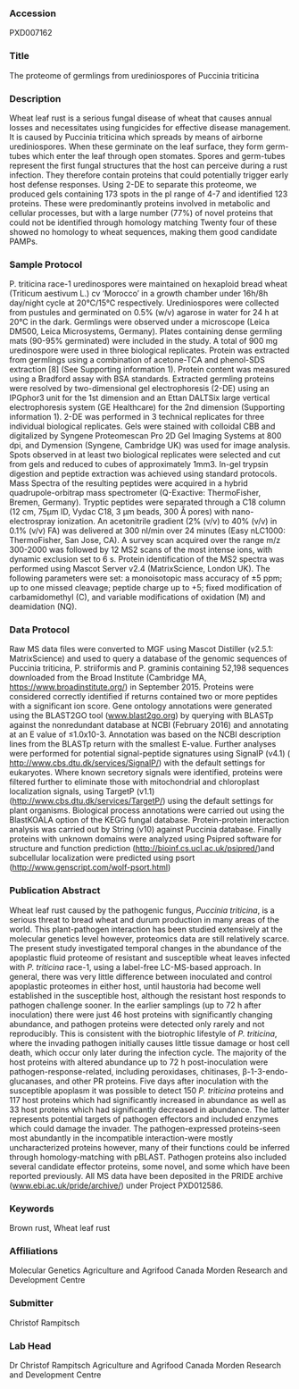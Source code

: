 ### Accession
PXD007162

### Title
The proteome of germlings from urediniospores of Puccinia triticina

### Description
Wheat leaf rust is a serious fungal disease of wheat that causes annual losses and necessitates using fungicides for effective disease management.  It is caused by Puccinia triticina which spreads by means of airborne urediniospores.  When these germinate on the leaf surface, they form germ-tubes which enter the leaf through open stomates.  Spores and germ-tubes represent the first fungal structures that the host can perceive during a rust infection.  They therefore contain proteins that could potentially trigger early host defense responses.  Using 2-DE to separate this proteome, we produced gels containing 173 spots in the pI range of 4-7 and identified 123 proteins.  These were predominantly proteins involved in metabolic and cellular processes, but with a large number (77%) of novel proteins that could not be identified through homology matching  Twenty four of these showed no homology to wheat sequences, making them good candidate PAMPs.

### Sample Protocol
P. triticina race-1 uredinospores were maintained on hexaploid bread wheat (Triticum aestivum L.) cv ‘Morocco’ in a growth chamber under 16h/8h day/night cycle at 20℃/15℃ respectively.  Urediniospores were collected from pustules and germinated on 0.5% (w/v) agarose in water for 24 h at 20℃ in the dark.  Germlings were observed under a microscope (Leica DM500, Leica Microsystems, Germany).  Plates containing dense germling mats (90-95% germinated) were included in the study.  A total of 900 mg uredinospore were used in three biological replicates.  Protein was extracted from germlings using a combination of acetone-TCA and phenol-SDS extraction [8] (See Supporting information 1).  Protein content was measured using a Bradford assay with BSA standards. Extracted germling proteins were resolved by two-dimensional gel electrophoresis (2-DE) using an IPGphor3 unit for the  1st dimension and an Ettan DALTSix large vertical electrophoresis system  (GE Healthcare)  for the 2nd dimension (Supporting information 1).  2-DE was performed in 3 technical replicates for three individual biological replicates.  Gels were stained with colloidal CBB and digitalized by Syngene Proteomescan Pro 2D Gel Imaging Systems at 800 dpi, and Dymension (Syngene, Cambridge UK) was used for image analysis.  Spots observed in at least two biological replicates were selected and cut from gels and reduced to cubes of approximately 1mm3.  In-gel trypsin digestion and peptide extraction was achieved using standard protocols.   Mass Spectra of the resulting peptides were acquired in a hybrid quadrupole-orbitrap mass spectrometer (Q-Exactive: ThermoFisher, Bremen, Germany).  Tryptic peptides were separated through a C18 column (12 cm, 75µm ID, Vydac C18, 3 µm beads, 300 Å pores) with nano-electrospray ionization.  An acetonitrile gradient (2% (v/v) to 40% (v/v) in 0.1% (v/v) FA) was delivered at 300 nl/min over 24 minutes (Easy nLC1000: ThermoFisher, San Jose, CA).  A survey scan acquired over the range m/z 300-2000 was followed by 12 MS2 scans of the most intense ions, with dynamic exclusion set to 6 s.  Protein identification of the MS2 spectra was performed using Mascot Server v2.4 (MatrixScience, London UK).  The following parameters were set: a monoisotopic mass accuracy of ±5 ppm; up to one missed cleavage; peptide charge up to +5; fixed modification of carbamidomethyl (C), and variable modifications of oxidation (M) and deamidation (NQ).

### Data Protocol
Raw MS data files were converted to MGF using Mascot Distiller (v2.5.1: MatrixScience) and used to query a database of the genomic sequences of Puccinia triticina, P. striiformis and P. graminis containing 52,198 sequences downloaded from the Broad Institute (Cambridge MA, https://www.broadinstitute.org/) in September 2015.  Proteins were considered correctly identified if returns contained two or more peptides with a significant ion score.  Gene ontology annotations were generated using the BLAST2GO tool (www.blast2go.org) by querying with BLASTp against the nonredundant database at NCBI (February 2016) and annotating at an E value of ≤1.0x10-3.  Annotation was based on the NCBI description lines from the BLASTp return with the smallest E-value. Further analyses were performed for potential signal-peptide signatures using SignalP (v4.1) ( http://www.cbs.dtu.dk/services/SignalP/) with the default settings for eukaryotes.  Where known secretory signals were identified, proteins were filtered further to eliminate those with mitochondrial and chloroplast localization signals, using TargetP (v1.1) (http://www.cbs.dtu.dk/services/TargetP/) using the default settings for plant organisms.  Biological process annotations were carried out using the BlastKOALA option of the KEGG fungal database.  Protein-protein interaction analysis was carried out by String (v10) against Puccinia database.  Finally proteins with unknown domains were analyzed using Psipred software for structure and function prediction (http://bioinf.cs.ucl.ac.uk/psipred/)and subcellular localization were predicted using psort (http://www.genscript.com/wolf-psort.html)

### Publication Abstract
Wheat leaf rust caused by the pathogenic fungus, <i>Puccinia triticina</i>, is a serious threat to bread wheat and durum production in many areas of the world. This plant-pathogen interaction has been studied extensively at the molecular genetics level however, proteomics data are still relatively scarce. The present study investigated temporal changes in the abundance of the apoplastic fluid proteome of resistant and susceptible wheat leaves infected with <i>P. triticina</i> race-1, using a label-free LC-MS-based approach. In general, there was very little difference between inoculated and control apoplastic proteomes in either host, until haustoria had become well established in the susceptible host, although the resistant host responds to pathogen challenge sooner. In the earlier samplings (up to 72 h after inoculation) there were just 46 host proteins with significantly changing abundance, and pathogen proteins were detected only rarely and not reproducibly. This is consistent with the biotrophic lifestyle of <i>P. triticina</i>, where the invading pathogen initially causes little tissue damage or host cell death, which occur only later during the infection cycle. The majority of the host proteins with altered abundance up to 72 h post-inoculation were pathogen-response-related, including peroxidases, chitinases, &#x3b2;-1-3-endo-glucanases, and other PR proteins. Five days after inoculation with the susceptible apoplasm it was possible to detect 150 <i>P. triticina</i> proteins and 117 host proteins which had significantly increased in abundance as well as 33 host proteins which had significantly decreased in abundance. The latter represents potential targets of pathogen effectors and included enzymes which could damage the invader. The pathogen-expressed proteins-seen most abundantly in the incompatible interaction-were mostly uncharacterized proteins however, many of their functions could be inferred through homology-matching with pBLAST. Pathogen proteins also included several candidate effector proteins, some novel, and some which have been reported previously. All MS data have been deposited in the PRIDE archive (www.ebi.ac.uk/pride/archive/) under Project PXD012586.

### Keywords
Brown rust, Wheat leaf rust

### Affiliations
Molecular Genetics
Agriculture and Agrifood Canada Morden Research and Development Centre

### Submitter
Christof Rampitsch

### Lab Head
Dr Christof Rampitsch
Agriculture and Agrifood Canada Morden Research and Development Centre


